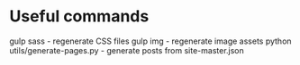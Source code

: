 # Useful commands

gulp sass - regenerate CSS files
gulp img - regenerate image assets
python utils/generate-pages.py - generate posts from site-master.json